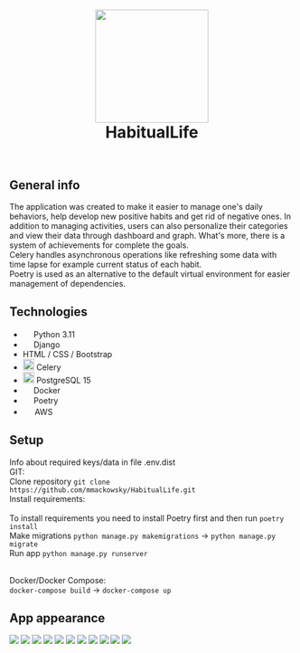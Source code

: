<h1 align="center">
<img src="https://github.com/mmackowsky/HabitualLife/assets/123114901/d3d10bf9-c8ba-4d8b-9706-bf337f805b96" width="200">
  <br>
  HabitualLife
  <br>
  <br>
</h1>

## General info
<p>
  The application was created to make it easier to manage one's daily behaviors, help develop new positive habits and get rid of negative ones.
  In addition to managing activities, users can also personalize their categories and view their data through dashboard and graph.
  What's more, there is a system of achievements for complete the goals.
<br>
  Celery handles asynchronous operations like refreshing some data with time lapse for example current status of each habit.
<br>
  Poetry is used as an alternative to the default virtual environment for easier management of dependencies.
</p>

## Technologies
<ul>
  <li><img src="https://github.com/mmackowsky/HabitualLife/assets/123114901/8cc0785a-7f2c-4efd-8891-7f796c934ad8" width=15> Python 3.11</li>
  <li><img src="https://github.com/mmackowsky/HabitualLife/assets/123114901/97706cba-b143-4196-b596-ac755bef7136" width=15> Django</li>
  <li>HTML / CSS / Bootstrap</li>
  <li><img src="https://github.com/mmackowsky/HabitualLife/assets/123114901/0dbf9713-295d-4395-93b5-0ebe471d4238" width=20> Celery</li>
  <li><img src="https://github.com/mmackowsky/HabitualLife/assets/123114901/9ffb3ef3-76a6-48da-acf2-787e8062d05e" width=20> PostgreSQL 15</li>
  <li><img src="https://github.com/mmackowsky/HabitualLife/assets/123114901/3ab3f47d-b088-4473-bec4-330882f78bfb" width=15> Docker</li>
  <li><img src="https://github.com/mmackowsky/HabitualLife/assets/123114901/fd90329c-e363-430a-8593-952ac694c1be" width="15"> Poetry</li>
  <li><img src="https://github.com/mmackowsky/HabitualLife/assets/123114901/641d7f07-1ef1-4acd-94a5-6efc43545468" width=17> AWS</li>
</ul>

## Setup
Info about required keys/data in file .env.dist <br/>
GIT: <br/>
Clone repository
```git clone https://github.com/mmackowsky/HabitualLife.git``` <br/>
Install requirements: <br/>
<br> To install requirements you need to install Poetry first and then run
```poetry install``` <br/>
Make migrations
```python manage.py makemigrations``` -> ```python manage.py migrate``` <br/>
Run app
```python manage.py runserver```
<br/><br/>

Docker/Docker Compose: <br/>
```docker-compose build``` -> ```docker-compose up```

## App appearance
<img src="https://github.com/mmackowsky/HabitualLife/assets/123114901/355398b6-8429-47fe-a0a4-f2160280f0b9">
<img src="https://github.com/mmackowsky/HabitualLife/assets/123114901/b62e2233-1b50-412b-99b1-f0a4775fc3d7">
<img src="https://github.com/mmackowsky/HabitualLife/assets/123114901/98bf5464-a6cf-4b58-8643-8cf79a20cd96">
<img src="https://github.com/mmackowsky/HabitualLife/assets/123114901/7acba606-f34d-4e94-9d6b-6374a8b36a34">
<img src="https://github.com/mmackowsky/HabitualLife/assets/123114901/dfd327d8-d114-419c-9755-164a41bf9727">
<img src="https://github.com/mmackowsky/HabitualLife/assets/123114901/1b4eb7c5-d45a-47df-a89b-60012f7ee3ed">
<img src="https://github.com/mmackowsky/HabitualLife/assets/123114901/a2f43d47-d0ff-4e9e-8a80-ac9e80fc7ec0">
<img src="https://github.com/mmackowsky/HabitualLife/assets/123114901/b6c8fb6c-d3c3-4d23-9ff1-2865a7429db4">
<img src="https://github.com/mmackowsky/HabitualLife/assets/123114901/84a2c6b9-4685-4c4b-b659-99136744a4a0">
<img src="https://github.com/mmackowsky/HabitualLife/assets/123114901/0afe7b89-686b-4b76-bb75-1fd51bf9a3c5">
<img src="https://github.com/mmackowsky/HabitualLife/assets/123114901/ebd319aa-31b1-42b5-818a-f493a1f3b45b">
